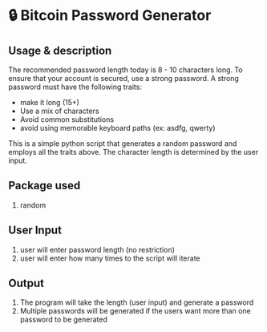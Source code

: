 
:lock: Bitcoin Password Generator
=========================================

Usage & description
--------------------
The recommended password length today is 8 - 10 characters long. To ensure that your account is secured, use a strong password. A strong password must have the following traits:

- make it long (15+)
- Use a mix of characters
- Avoid common substitutions 
- avoid using memorable keyboard paths (ex: asdfg, qwerty)

This is a simple python script that generates a random password and employs all the traits above. The character length is determined by the user input.


Package used
--------------
1. random


User Input
-----------------
1. user will enter password length (no restriction)
2. user will enter how many times to the script will iterate


Output
-----------
1. The program will take the length (user input) and generate a password 
2. Multiple passwords will be generated if the users want more than one password to be generated